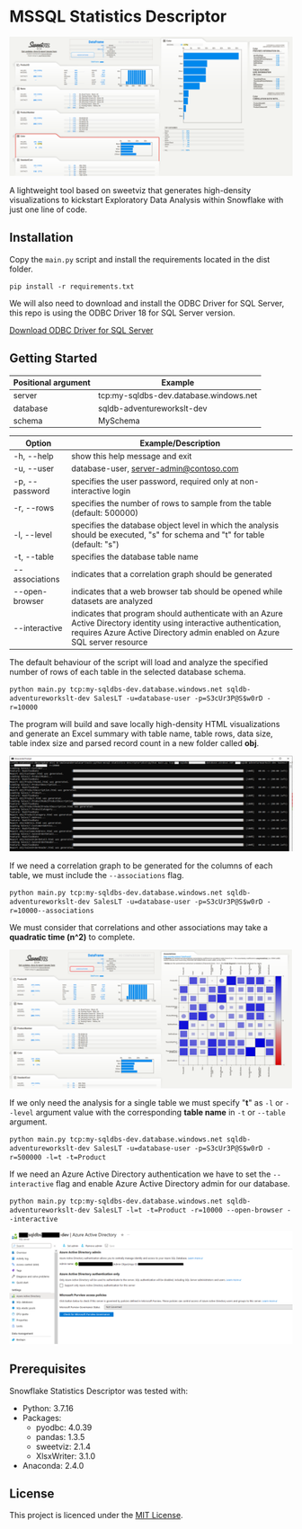 # MSSQL Statistics Descriptor

![alt text](/img/viz.png "Snowflake Statistics Descriptor")

A lightweight tool based on sweetviz that generates high-density visualizations to kickstart Exploratory Data Analysis within Snowflake with just one line of code.

## Installation

Copy the `main.py` script and install the requirements located in the dist folder.

```
pip install -r requirements.txt
```

We will also need to download and install the ODBC Driver for SQL Server, this repo is using the ODBC Driver 18 for SQL Server version.

[Download ODBC Driver for SQL Server](https://learn.microsoft.com/en-us/sql/connect/odbc/download-odbc-driver-for-sql-server)

## Getting Started

| Positional argument | Example |
| --- | --- |
| server | tcp:my-sqldbs-dev.database.windows.net |
| database | sqldb-adventureworkslt-dev |
| schema | MySchema |

| Option | Example/Description |
| --- | --- |
| -h, --help | show this help message and exit |
| -u, --user | database-user, server-admin@contoso.com |
| -p, --password | specifies the user password, required only at non-interactive login |
| -r, --rows | specifies the number of rows to sample from the table (default: 500000) |
| -l, --level | specifies the database object level in which the analysis should be executed, "s" for schema and "t" for table (default: "s") |
| -t, --table | specifies the database table name |
| --associations | indicates that a correlation graph should be generated |
| --open-browser | indicates that a web browser tab should be opened while datasets are analyzed |
| --interactive | indicates that program should authenticate with an Azure Active Directory identity using interactive authentication, requires Azure Active Directory admin enabled on Azure SQL server resource |

The default behaviour of the script will load and analyze the specified number of rows of each table in the selected database schema.

```
python main.py tcp:my-sqldbs-dev.database.windows.net sqldb-adventureworkslt-dev SalesLT -u=database-user -p=S3cUr3P@S$w0rD -r=10000
```

The program will build and save locally high-density HTML visualizations and generate an Excel summary with table name, table rows, data size, table index size and parsed record count in a new folder called **obj**.

![alt text](/img/cmd.png "Azure SQL Database Statistics Descriptor")

If we need a correlation graph to be generated for the columns of each table, we must include the `--associations` flag.

```
python main.py tcp:my-sqldbs-dev.database.windows.net sqldb-adventureworkslt-dev SalesLT -u=database-user -p=S3cUr3P@S$w0rD -r=10000--associations
```

We must consider that correlations and other associations may take a **quadratic time (n^2)** to complete.

![alt text](/img/associations.png "Azure SQL Database Statistics Descriptor")

If we only need the analysis for a single table we must specify "**t**" as `-l` or `--level` argument value with the corresponding **table name** in `-t` or `--table` argument.

```
python main.py tcp:my-sqldbs-dev.database.windows.net sqldb-adventureworkslt-dev SalesLT -u=database-user -p=S3cUr3P@S$w0rD -r=500000 -l=t -t=Product
```

If we need an Azure Active Directory authentication we have to set the `--interactive` flag and enable Azure Active Directory admin for our database.

```
python main.py tcp:my-sqldbs-dev.database.windows.net sqldb-adventureworkslt-dev SalesLT -l=t -t=Product -r=10000 --open-browser --interactive
```

![alt text](/img/aad.png "Azure SQL Database Statistics Descriptor")

## Prerequisites

Snowflake Statistics Descriptor was tested with:

* Python: 3.7.16
* Packages:
    * pyodbc: 4.0.39
    * pandas: 1.3.5
    * sweetviz: 2.1.4
    * XlsxWriter: 3.1.0 
* Anaconda: 2.4.0

## License

This project is licenced under the [MIT License][1].

[1]: https://opensource.org/licenses/mit-license.html "The MIT License | Open Source Initiative"